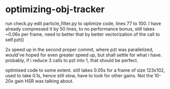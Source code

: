 # optimizing-obj-tracker

run check.py
edit particle_filter.py to optimize code, lines 77 to 100.
I have already compressed it by 50 lines, to no performance bonus, still takes ~0.06s per frame, need to better that by better vectorization of the call to self.pzt()

2x speed up in the second proper commit, where pzt was parallelized, would've hoped for even greater speed up, but shall settle for what i have. probably, if i reduce 3 calls to pzt into 1, that should be perfect.

optimised code to some extent. still takes 0.05s for a frame of size 123x102, used to take 0.1s, hence still slow, have to look for other gains. Not the 10-20x gain HSR was talking about.
